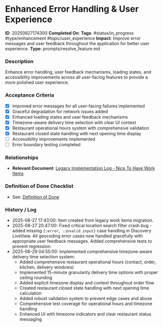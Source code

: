# Enhanced Error Handling & User Experience

**ID**: 20250827174300
**Completed On**: 
**Tags**: #status/in_progress #type/enhancement #topic/user_experience
**Impact**: Improve error messages and user feedback throughout the application for better user experience.
**Type**: prompts/resolve_feature.md

### Description
Enhance error handling, user feedback mechanisms, loading states, and accessibility improvements across all user-facing features to provide a more polished user experience.

### Acceptance Criteria
- [x] Improved error messages for all user-facing failures implemented
- [x] Graceful degradation for network issues added  
- [x] Enhanced loading states and user feedback mechanisms
- [x] Timezone-aware delivery time selection with clear UI context
- [x] Restaurant operational hours system with comprehensive validation
- [x] Restaurant closed state handling with next opening time display
- [ ] Accessibility improvements implemented
- [ ] Error boundary testing completed

### Relationships
* **Relevant Document**: [Legacy Implementation Log - Nice To Have Work Items](documentation/legacy_implementation_log.md)

### Definition of Done Checklist
* See: [Definition of Done](documentation/definition_of_done.md)

### History / Log
* 2025-08-27 17:43:00: Item created from legacy work items migration.
* 2025-08-27 20:47:00: Fixed critical location search filter crash bug - added missing `{:error, :invalid_input}` case handling in Discovery LiveView. All geocoding error cases now handled gracefully with appropriate user feedback messages. Added comprehensive tests to prevent regression.
* 2025-08-29 04:55:00: Implemented comprehensive timezone-aware delivery time selection system:
  - Added comprehensive restaurant operational hours (contact, order, kitchen, delivery windows)
  - Implemented 15-minute granularity delivery time options with proper ceiling rounding
  - Added explicit timezone display and context throughout order flow
  - Created restaurant closed state handling with next opening time calculation
  - Added robust validation system to prevent edge cases and abuse
  - Comprehensive test coverage for operational hours and timezone handling
  - Enhanced UI with timezone indicators and clear restaurant status messaging
